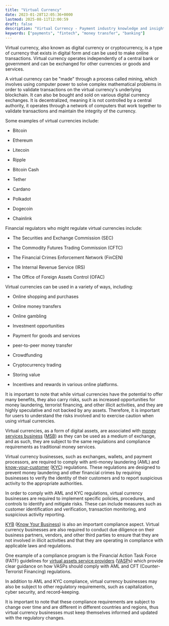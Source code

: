 ```yaml
---
title: "Virtual Currency"
date: 2023-01-28T12:05:36+0000
lastmod: 2025-08-11T12:00:59
draft: false
description: "Virtual Currency - Payment industry knowledge and insights"
keywords: ["payments", "fintech", "money transfer", "banking"]
---
```


Virtual currency, also known as digital currency or cryptocurrency, is a type of currency that exists in digital form and can be used to make online transactions. Virtual currency operates independently of a central bank or government and can be exchanged for other currencies or goods and services.

A virtual currency can be "made" through a process called mining, which involves using computer power to solve complex mathematical problems in order to validate transactions on the virtual currency's underlying blockchain. It can also be bought and sold on various digital currency exchanges. It is decentralized, meaning it is not controlled by a central authority, it operates through a network of computers that work together to validate transactions and maintain the integrity of the currency.

Some examples of virtual currencies include:

- Bitcoin

- Ethereum

- Litecoin

- Ripple

- Bitcoin Cash

- Tether

- Cardano

- Polkadot

- Dogecoin

- Chainlink

Financial regulators who might regulate virtual currencies include:

- The Securities and Exchange Commission (SEC)

- The Commodity Futures Trading Commission (CFTC)

- The Financial Crimes Enforcement Network (FinCEN)

- The Internal Revenue Service (IRS)

- The Office of Foreign Assets Control (OFAC)

Virtual currencies can be used in a variety of ways, including:

- Online shopping and purchases

- Online money transfers

- Online gambling

- Investment opportunities

- Payment for goods and services

- peer-to-peer money transfer

- Crowdfunding

- Cryptocurrency trading

- Storing value

- Incentives and rewards in various online platforms.

It is important to note that while virtual currencies have the potential to offer many benefits, they also carry risks, such as increased opportunities for money laundering, terrorist financing, and other illicit activities, and they are highly speculative and not backed by any assets. Therefore, it is important for users to understand the risks involved and to exercise caution when using virtual currencies.

Virtual currencies, as a form of digital assets, are associated with [money services business](https://faisalkhan.com/solutions/licensing/money-services-business-msb/) ([MSB](https://faisalkhan.com/solutions/licensing/money-services-business-msb/)) as they can be used as a medium of exchange, and as such, they are subject to the same regulations and compliance requirements as traditional money services.

Virtual currency businesses, such as exchanges, wallets, and payment processors, are required to comply with anti-money laundering (AML) and [know-your-customer](https://faisalkhan.com/solutions/risk-and-compliance/know-your-customer-kyc/) ([KYC](https://faisalkhan.com/solutions/risk-and-compliance/know-your-customer-kyc/)) regulations. These regulations are designed to prevent money laundering and other financial crimes by requiring businesses to verify the identity of their customers and to report suspicious activity to the appropriate authorities.

In order to comply with AML and KYC regulations, virtual currency businesses are required to implement specific policies, procedures, and controls to identify and mitigate risks. These can include measures such as customer identification and verification, transaction monitoring, and suspicious activity reporting.

[KYB](https://faisalkhan.com/solutions/risk-and-compliance/know-your-business-kyb/) ([Know Your Business](https://faisalkhan.com/solutions/risk-and-compliance/know-your-business-kyb/)) is also an important compliance aspect. Virtual currency businesses are also required to conduct due diligence on their business partners, vendors, and other third parties to ensure that they are not involved in illicit activities and that they are operating in compliance with applicable laws and regulations.

One example of a compliance program is the Financial Action Task Force (FATF) guidelines for [virtual assets service providers](https://faisalkhan.com/knowledge-hub/resources-and-references/virtual-asset-service-provider/) ([VASP](https://faisalkhan.com/knowledge-hub/resources-and-references/virtual-asset-service-provider/)s) which provide clear guidance on how VASPs should comply with AML and CFT (Counter-Terrorist Financing) regulations.

In addition to AML and KYC compliance, virtual currency businesses may also be subject to other regulatory requirements, such as capitalization, cyber security, and record-keeping.

It is important to note that these compliance requirements are subject to change over time and are different in different countries and regions, thus virtual currency businesses must keep themselves informed and updated with the regulatory changes.